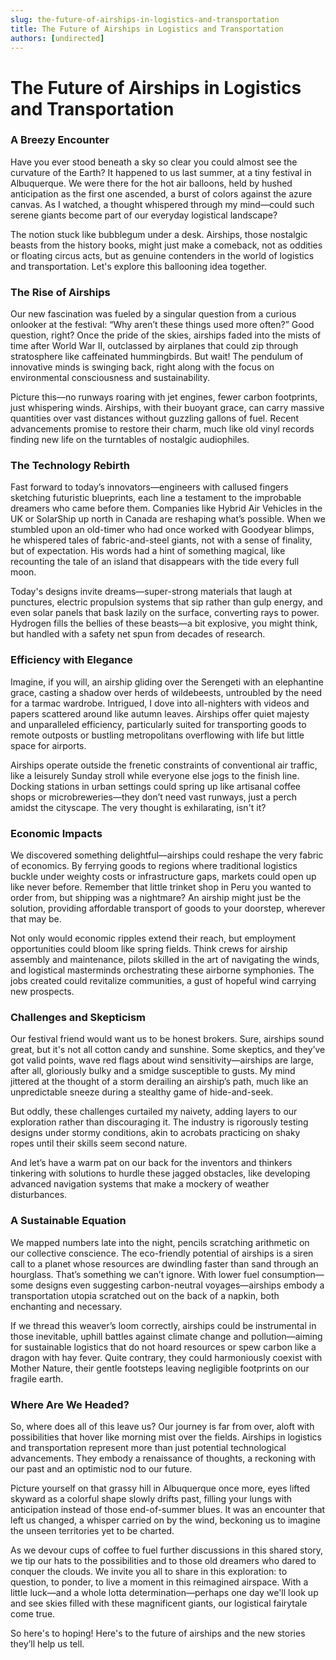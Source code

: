 ```yaml
---
slug: the-future-of-airships-in-logistics-and-transportation
title: The Future of Airships in Logistics and Transportation
authors: [undirected]
---
```



# The Future of Airships in Logistics and Transportation

### A Breezy Encounter

Have you ever stood beneath a sky so clear you could almost see the curvature of the Earth? It happened to us last summer, at a tiny festival in Albuquerque. We were there for the hot air balloons, held by hushed anticipation as the first one ascended, a burst of colors against the azure canvas. As I watched, a thought whispered through my mind—could such serene giants become part of our everyday logistical landscape?

The notion stuck like bubblegum under a desk. Airships, those nostalgic beasts from the history books, might just make a comeback, not as oddities or floating circus acts, but as genuine contenders in the world of logistics and transportation. Let's explore this ballooning idea together.

### **The Rise of Airships**

Our new fascination was fueled by a singular question from a curious onlooker at the festival: “Why aren’t these things used more often?” Good question, right? Once the pride of the skies, airships faded into the mists of time after World War II, outclassed by airplanes that could zip through stratosphere like caffeinated hummingbirds. But wait! The pendulum of innovative minds is swinging back, right along with the focus on environmental consciousness and sustainability.

Picture this—no runways roaring with jet engines, fewer carbon footprints, just whispering winds. Airships, with their buoyant grace, can carry massive quantities over vast distances without guzzling gallons of fuel. Recent advancements promise to restore their charm, much like old vinyl records finding new life on the turntables of nostalgic audiophiles.

### **The Technology Rebirth**

Fast forward to today’s innovators—engineers with callused fingers sketching futuristic blueprints, each line a testament to the improbable dreamers who came before them. Companies like Hybrid Air Vehicles in the UK or SolarShip up north in Canada are reshaping what’s possible. When we stumbled upon an old-timer who had once worked with Goodyear blimps, he whispered tales of fabric-and-steel giants, not with a sense of finality, but of expectation. His words had a hint of something magical, like recounting the tale of an island that disappears with the tide every full moon.

Today's designs invite dreams—super-strong materials that laugh at punctures, electric propulsion systems that sip rather than gulp energy, and even solar panels that bask lazily on the surface, converting rays to power. Hydrogen fills the bellies of these beasts—a bit explosive, you might think, but handled with a safety net spun from decades of research.

### **Efficiency with Elegance**

Imagine, if you will, an airship gliding over the Serengeti with an elephantine grace, casting a shadow over herds of wildebeests, untroubled by the need for a tarmac wardrobe. Intrigued, I dove into all-nighters with videos and papers scattered around like autumn leaves. Airships offer quiet majesty and unparalleled efficiency, particularly suited for transporting goods to remote outposts or bustling metropolitans overflowing with life but little space for airports.

Airships operate outside the frenetic constraints of conventional air traffic, like a leisurely Sunday stroll while everyone else jogs to the finish line. Docking stations in urban settings could spring up like artisanal coffee shops or microbreweries—they don’t need vast runways, just a perch amidst the cityscape. The very thought is exhilarating, isn't it?

### **Economic Impacts**

We discovered something delightful—airships could reshape the very fabric of economics. By ferrying goods to regions where traditional logistics buckle under weighty costs or infrastructure gaps, markets could open up like never before. Remember that little trinket shop in Peru you wanted to order from, but shipping was a nightmare? An airship might just be the solution, providing affordable transport of goods to your doorstep, wherever that may be.

Not only would economic ripples extend their reach, but employment opportunities could bloom like spring fields. Think crews for airship assembly and maintenance, pilots skilled in the art of navigating the winds, and logistical masterminds orchestrating these airborne symphonies. The jobs created could revitalize communities, a gust of hopeful wind carrying new prospects.

### **Challenges and Skepticism**

Our festival friend would want us to be honest brokers. Sure, airships sound great, but it's not all cotton candy and sunshine. Some skeptics, and they’ve got valid points, wave red flags about wind sensitivity—airships are large, after all, gloriously bulky and a smidge susceptible to gusts. My mind jittered at the thought of a storm derailing an airship’s path, much like an unpredictable sneeze during a stealthy game of hide-and-seek.

But oddly, these challenges curtailed my naivety, adding layers to our exploration rather than discouraging it. The industry is rigorously testing designs under stormy conditions, akin to acrobats practicing on shaky ropes until their skills seem second nature.

And let’s have a warm pat on our back for the inventors and thinkers tinkering with solutions to hurdle these jagged obstacles, like developing advanced navigation systems that make a mockery of weather disturbances.

### **A Sustainable Equation**

We mapped numbers late into the night, pencils scratching arithmetic on our collective conscience. The eco-friendly potential of airships is a siren call to a planet whose resources are dwindling faster than sand through an hourglass. That’s something we can’t ignore. With lower fuel consumption—some designs even suggesting carbon-neutral voyages—airships embody a transportation utopia scratched out on the back of a napkin, both enchanting and necessary.

If we thread this weaver’s loom correctly, airships could be instrumental in those inevitable, uphill battles against climate change and pollution—aiming for sustainable logistics that do not hoard resources or spew carbon like a dragon with hay fever. Quite contrary, they could harmoniously coexist with Mother Nature, their gentle footsteps leaving negligible footprints on our fragile earth.

### **Where Are We Headed?**

So, where does all of this leave us? Our journey is far from over, aloft with possibilities that hover like morning mist over the fields. Airships in logistics and transportation represent more than just potential technological advancements. They embody a renaissance of thoughts, a reckoning with our past and an optimistic nod to our future.

Picture yourself on that grassy hill in Albuquerque once more, eyes lifted skyward as a colorful shape slowly drifts past, filling your lungs with anticipation instead of those end-of-summer blues. It was an encounter that left us changed, a whisper carried on by the wind, beckoning us to imagine the unseen territories yet to be charted.

As we devour cups of coffee to fuel further discussions in this shared story, we tip our hats to the possibilities and to those old dreamers who dared to conquer the clouds. We invite you all to share in this exploration: to question, to ponder, to live a moment in this reimagined airspace. With a little luck—and a whole lotta determination—perhaps one day we'll look up and see skies filled with these magnificent giants, our logistical fairytale come true.

So here's to hoping! Here's to the future of airships and the new stories they’ll help us tell.